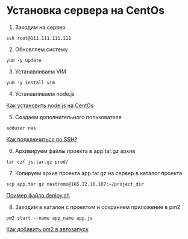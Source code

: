 # Установка сервера на CentOs

1. Заходим на сервер
```
ssh root@111.111.111.111
```

2. Обновляем систему
```
yum -y update
```

3. Устанавливаем VIM
```
yum -y install vim
```

4. Устанавливаем node.js

[Как установить node.js на CentOs](https://github.com/devenode/notes/blob/main/%D0%A3%D1%81%D1%82%D0%B0%D0%BD%D0%BE%D0%B2%D0%BA%D0%B0%20nodejs.md)

5. Создаем дополнительного пользователя
```
adduser nas 
```
[Как подключиться по SSH?](https://github.com/devenode/notes/blob/main/%D0%9F%D0%BE%D0%B4%D0%BA%D0%BB%D1%8E%D1%87%D0%B0%D0%B5%D0%BC%D1%81%D1%8F%20%D0%BF%D0%BE%20SSH.md)

6. Архивируем файлы проекта в app.tar.gz архив
```
tar czf js.tar.gz prod/
```

7. Копируем архив проекта app.tar.gz на сервер в каталог проекта
```
scp app.tar.gz nastromo@165.22.18.107:~/project_dir
```
[Пример файла deploy.sh](https://github.com/devenode/notes/blob/main/%D0%9F%D1%80%D0%B8%D0%BC%D0%B5%D1%80%20%D1%84%D0%B0%D0%B9%D0%BB%D0%B0%20deploy.sh.md)

8. Заходим в каталон с проектом и сохраняем приложение в pm2
```
pm2 start --name app_name app.js
```
[Как добавить pm2 в автозапуск](https://github.com/devenode/notes/blob/main/PM2%20%D0%BC%D0%B5%D0%BD%D0%B5%D0%B4%D0%B6%D0%B5%D1%80.md)





